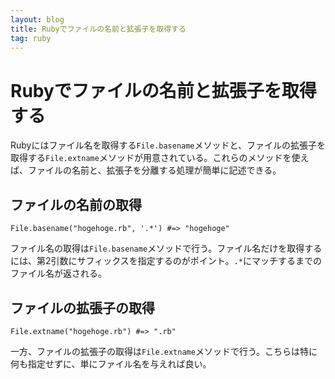 ```yaml
---
layout: blog
title: Rubyでファイルの名前と拡張子を取得する
tag: ruby
---
```


# Rubyでファイルの名前と拡張子を取得する

Rubyにはファイル名を取得する`File.basename`メソッドと、ファイルの拡張子を取得する`File.extname`メソッドが用意されている。これらのメソッドを使えば、ファイルの名前と、拡張子を分離する処理が簡単に記述できる。

## ファイルの名前の取得

    File.basename("hogehoge.rb", '.*') #=> "hogehoge"

ファイル名の取得は`File.basename`メソッドで行う。ファイル名だけを取得するには、第2引数にサフィックスを指定するのがポイント。`.*`にマッチするまでのファイル名が返される。

## ファイルの拡張子の取得

    File.extname("hogehoge.rb") #=> ".rb"

一方、ファイルの拡張子の取得は`File.extname`メソッドで行う。こちらは特に何も指定せずに、単にファイル名を与えれば良い。
